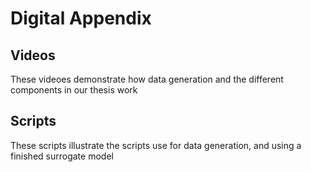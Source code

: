 # Digital Appendix

## Videos
These videoes demonstrate how data generation and the different components in our thesis work

## Scripts
These scripts illustrate the scripts use for data generation, and using a finished surrogate model
